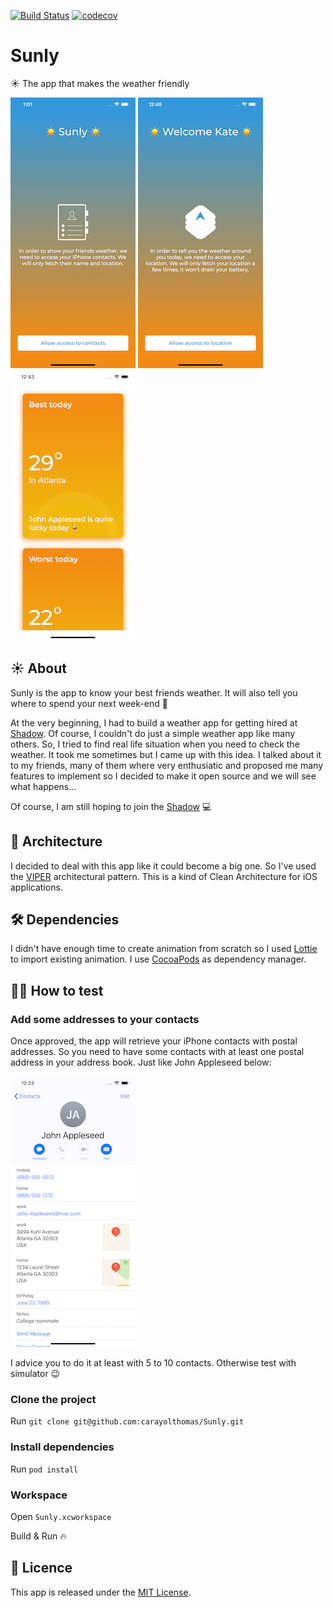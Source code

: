 [![Build Status](https://travis-ci.org/carayolthomas/Sunly.svg?branch=master)](https://travis-ci.org/carayolthomas/Sunly) [![codecov](https://codecov.io/gh/carayolthomas/Sunly/branch/master/graph/badge.svg)](https://codecov.io/gh/carayolthomas/Sunly)

# Sunly
☀️ The app that makes the weather friendly

![Oops 🧐](./screenshots/contacts.png) ![Oops 🧐](./screenshots/location.png) ![Oops 🧐](./screenshots/dashboard.png)

## ☀️ About
Sunly is the app to know your best friends weather. It will also tell you where to spend your next week-end 🌴

At the very beginning, I had to build a weather app for getting hired at [Shadow](https://shadow.tech). Of course, I couldn't do just a simple weather app like many others. So, I tried to find real life situation when you need to check the weather. It took me sometimes but I came up with this idea. I talked about it to my friends, many of them where very enthusiatic and proposed me many features to implement so I decided to make it open source and we will see what happens...

Of course, I am still hoping to join the [Shadow](https://shadow.tech) 💻

## 🐍 Architecture
I decided to deal with this app like it could become a big one. So I've used the [VIPER](https://medium.com/@smalam119/viper-design-pattern-for-ios-application-development-7a9703902af6) architectural pattern.
This is a kind of Clean Architecture for iOS applications.

## 🛠 Dependencies
I didn't have enough time to create animation from scratch so I used [Lottie](https://airbnb.design/lottie/) to import existing animation.
I use [CocoaPods](https://cocoapods.org) as dependency manager.

## 🕵️‍♂️ How to test 
### Add some addresses to your contacts
Once approved, the app will retrieve your iPhone contacts with postal addresses. So you need to have some contacts with at least one postal address in your address book. Just like John Appleseed below:

![Oops 🧐](./screenshots/postal_addresses.png)

I advice you to do it at least with 5 to 10 contacts. Otherwise test with simulator 😉

### Clone the project

Run `git clone git@github.com:carayolthomas/Sunly.git`

### Install dependencies

Run `pod install`

### Workspace

Open `Sunly.xcworkspace`

Build & Run 🔥

## 🎁 Licence
This app is released under the [MIT License](https://github.com/carayolthomas/Sunly/blob/master/LICENSE).
